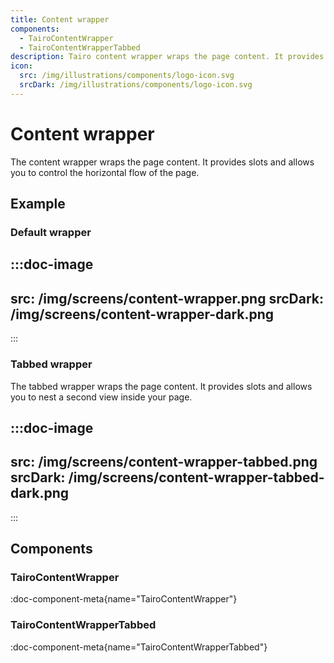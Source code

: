 ```yaml
---
title: Content wrapper
components:
  - TairoContentWrapper
  - TairoContentWrapperTabbed
description: Tairo content wrapper wraps the page content. It provides slots and allows you to control the horizontal flow of the page.
icon:
  src: /img/illustrations/components/logo-icon.svg
  srcDark: /img/illustrations/components/logo-icon.svg
---
```


# Content wrapper

The content wrapper wraps the page content. It provides slots and allows you to control the horizontal flow of the page.

## Example

### Default wrapper

:::doc-image
---
src: /img/screens/content-wrapper.png
srcDark: /img/screens/content-wrapper-dark.png
---
:::

### Tabbed wrapper

The tabbed wrapper wraps the page content. It provides slots and allows you to nest a second view inside your page.

:::doc-image
---
src: /img/screens/content-wrapper-tabbed.png
srcDark: /img/screens/content-wrapper-tabbed-dark.png
---
:::

## Components

### TairoContentWrapper

:doc-component-meta{name="TairoContentWrapper"}

### TairoContentWrapperTabbed

:doc-component-meta{name="TairoContentWrapperTabbed"}
